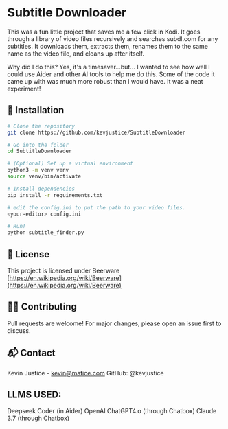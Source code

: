 # Subtitle Downloader

This was a fun little project that saves me a few click in Kodi.  It goes through a library of video files recursively and searches subdl.com for any subtitles.  It downloads them, extracts them, renames them to the same name as the video file, and cleans up after itself.

Why did I do this?  Yes, it's a timesaver...but...  I wanted to see how well I could use Aider and other AI tools to help me do this.  Some of the code it came up with was much more robust than I would have.  It was a neat experiment!

## 🔧 Installation

```bash
# Clone the repository
git clone https://github.com/kevjustice/SubtitleDownloader

# Go into the folder
cd SubtitleDownloader

# (Optional) Set up a virtual environment
python3 -m venv venv
source venv/bin/activate

# Install dependencies
pip install -r requirements.txt

# edit the config.ini to put the path to your video files.
<your-editor> config.ini

# Run!
python subtitle_finder.py
```

## 📄 License
This project is licensed under Beerware [https://en.wikipedia.org/wiki/Beerware](https://en.wikipedia.org/wiki/Beerware)

## 🙋‍♂️ Contributing
Pull requests are welcome! For major changes, please open an issue first to discuss.

## 📬 Contact
Kevin Justice - kevin@matice.com
GitHub: @kevjustice

## LLMS USED:
Deepseek Coder (in Aider)
OpenAI ChatGPT4.o (through Chatbox)
Claude 3.7 (through Chatbox)
